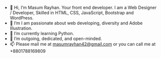 - 👋 Hi, I’m Masum Rayhan. Your front end developer. I am a Web Designer / Developer, Skilled in HTML, CSS, JavaScript, Bootstrap and WordPress.
- 👀 I’m I am passionate about web developing, diversity and Adobe Illustration.
- 🌱 I’m currently learning Python.
- 💞️ I’m outgoing, dedicated, and open-minded.
- 📫 Please mail me at masumrayhan42@gmail.com or you can call me at +8801788169809

<!---
masum-rayhan/masum-rayhan is a ✨ special ✨ repository because its `README.md` (this file) appears on your GitHub profile.
You can click the Preview link to take a look at your changes.
--->
